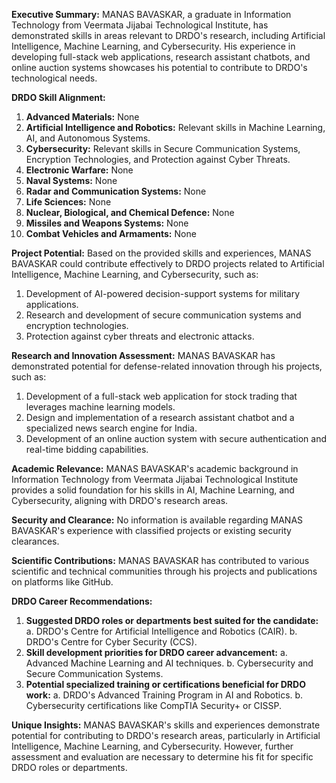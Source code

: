 **Executive Summary:**
MANAS BAVASKAR, a graduate in Information Technology from Veermata Jijabai Technological Institute, has demonstrated skills in areas relevant to DRDO's research, including Artificial Intelligence, Machine Learning, and Cybersecurity. His experience in developing full-stack web applications, research assistant chatbots, and online auction systems showcases his potential to contribute to DRDO's technological needs.

**DRDO Skill Alignment:**

1. **Advanced Materials:** None
2. **Artificial Intelligence and Robotics:** Relevant skills in Machine Learning, AI, and Autonomous Systems.
3. **Cybersecurity:** Relevant skills in Secure Communication Systems, Encryption Technologies, and Protection against Cyber Threats.
4. **Electronic Warfare:** None
5. **Naval Systems:** None
6. **Radar and Communication Systems:** None
7. **Life Sciences:** None
8. **Nuclear, Biological, and Chemical Defence:** None
9. **Missiles and Weapons Systems:** None
10. **Combat Vehicles and Armaments:** None

**Project Potential:**
Based on the provided skills and experiences, MANAS BAVASKAR could contribute effectively to DRDO projects related to Artificial Intelligence, Machine Learning, and Cybersecurity, such as:

1. Development of AI-powered decision-support systems for military applications.
2. Research and development of secure communication systems and encryption technologies.
3. Protection against cyber threats and electronic attacks.

**Research and Innovation Assessment:**
MANAS BAVASKAR has demonstrated potential for defense-related innovation through his projects, such as:

1. Development of a full-stack web application for stock trading that leverages machine learning models.
2. Design and implementation of a research assistant chatbot and a specialized news search engine for India.
3. Development of an online auction system with secure authentication and real-time bidding capabilities.

**Academic Relevance:**
MANAS BAVASKAR's academic background in Information Technology from Veermata Jijabai Technological Institute provides a solid foundation for his skills in AI, Machine Learning, and Cybersecurity, aligning with DRDO's research areas.

**Security and Clearance:**
No information is available regarding MANAS BAVASKAR's experience with classified projects or existing security clearances.

**Scientific Contributions:**
MANAS BAVASKAR has contributed to various scientific and technical communities through his projects and publications on platforms like GitHub.

**DRDO Career Recommendations:**

1. **Suggested DRDO roles or departments best suited for the candidate:** 
   a. DRDO's Centre for Artificial Intelligence and Robotics (CAIR).
   b. DRDO's Centre for Cyber Security (CCS).
2. **Skill development priorities for DRDO career advancement:**
   a. Advanced Machine Learning and AI techniques.
   b. Cybersecurity and Secure Communication Systems.
3. **Potential specialized training or certifications beneficial for DRDO work:**
   a. DRDO's Advanced Training Program in AI and Robotics.
   b. Cybersecurity certifications like CompTIA Security+ or CISSP.

**Unique Insights:**
MANAS BAVASKAR's skills and experiences demonstrate potential for contributing to DRDO's research areas, particularly in Artificial Intelligence, Machine Learning, and Cybersecurity. However, further assessment and evaluation are necessary to determine his fit for specific DRDO roles or departments.